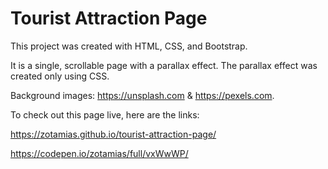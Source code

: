 # Tourist Attraction Page

This project was created with HTML, CSS, and Bootstrap.

It is a single, scrollable page with a parallax effect. The parallax effect was created only using CSS.

Background images: https://unsplash.com & https://pexels.com.

To check out this page live, here are the links:

https://zotamias.github.io/tourist-attraction-page/

https://codepen.io/zotamias/full/vxWwWP/
